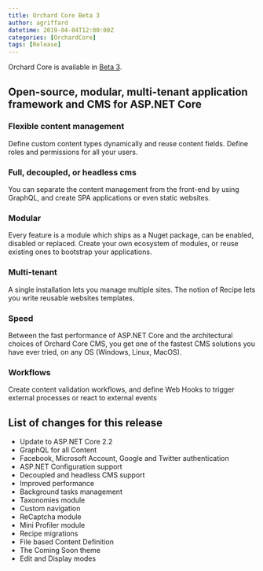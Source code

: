 ```yaml
---
title: Orchard Core Beta 3
author: agriffard
datetime: 2019-04-04T12:00:00Z
categories: [OrchardCore]
tags: [Release]
---
```


Orchard Core is available in [Beta 3](https://github.com/OrchardCMS/OrchardCore/releases/tag/1.0.0-beta3).

## Open-source, modular, multi-tenant application framework and CMS for ASP.NET Core

### Flexible content management

Define custom content types dynamically and reuse content fields. Define roles and permissions for all your users.

### Full, decoupled, or headless cms

You can separate the content management from the front-end by using GraphQL, and create SPA applications or even static websites.

### Modular

Every feature is a module which ships as a Nuget package, can be enabled, disabled or replaced. Create your own ecosystem of modules, or reuse existing ones to bootstrap your applications.

### Multi-tenant

A single installation lets you manage multiple sites. The notion of Recipe lets you write reusable websites templates.

### Speed

Between the fast performance of ASP.NET Core and the architectural choices of Orchard Core CMS, you get one of the fastest CMS solutions you have ever tried, on any OS (Windows, Linux, MacOS).

### Workflows

Create content validation workflows, and define Web Hooks to trigger external processes or react to external events

## List of changes for this release

- Update to ASP.NET Core 2.2
- GraphQL for all Content
- Facebook, Microsoft Account, Google and Twitter authentication
- ASP.NET Configuration support
- Decoupled and headless CMS support
- Improved performance
- Background tasks management
- Taxonomies module
- Custom navigation
- ReCaptcha module
- Mini Profiler module
- Recipe migrations
- File based Content Definition
- The Coming Soon theme
- Edit and Display modes
